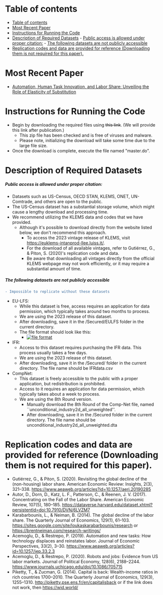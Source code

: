 # Table of contents
- [Table of contents](#table-of-contents)
- [Most Recent Paper](#most-recent-paper)
- [Instructions for Running the Code](#instructions-for-running-the-code)
- [Description of Required Datasets](#description-of-required-datasets)
        - [Public access is allowed under proper citation:](#public-access-is-allowed-under-proper-citation)
        - [The following datasets are not publicly accessible](#the-following-datasets-are-not-publicly-accessible)
- [Replication codes and data are provided for reference (Downloading them is not required for this paper).](#replication-codes-and-data-are-provided-for-reference-downloading-them-is-not-required-for-this-paper)

# Most Recent Paper
  * [Automation, Human Task Innovation, and Labor Share: Unveiling the Role of Elasticity of Substitution](https://github.com/ubuzuz/public/blob/e202933573c09a71cc842ea129f0827ed6e4c7fb/LaborShare/Automation__Human_Task_Innovation__and_Labor_Share.pdf)
# Instructions for Running the Code
  * Begin by downloading the required files using ~~this link~~. (We will provide this link after publication.)
    * This zip file has been checked and is free of viruses and malware.
    * Please note, initializing the download will take some time due to the large file size.
  * Once the download is complete, execute the file named "master.do".
# Description of Required Datasets
##### Public access is allowed under proper citation:
  * Datasets such as US-Census, OECD STAN, KLEMS, ONET, UN-Comtrade, and others are open to the public. 
  * The US-Census dataset has a substantial storage volume, which might cause a lengthy download and processing time. 
  * We recommend utilizing the KLEMS data and codes that we have provided.
    * Although it's possible to download directly from the website listed below, we don't recommend this approach.
      * To access the 2023 vintage release of KLEMS, visit https://euklems-intanprod-llee.luiss.it/.
      * For the download of all available vintages, refer to Gutiérrez, G., & Piton, S. (2020)'s replication code and data.
      * Be aware that downloading all vintages directly from the official KLEMS webpage may not work efficiently, or it may require a substantial amount of time.
##### The following datasets are not publicly accessible 
```diff
- Impossible to replicate without these datasets
```
  * EU-LFS:
    * While this dataset is free, access requires an application for data permission, which typically takes around two months to process.
    * We are using the 2023 release of this dataset.
    * After downloading, save it in the /Secured/EULFS folder in the current directory.
    * The file format should look like this:
      * [![file format](https://github.com/jayjeo/public/raw/main/Laborshare/format.png)](#features)
  * IFR:
    * Access to this dataset requires purchasing the IFR data. This process usually takes a few days.
    * We are using the 2023 release of this dataset.
    * After downloading, save it in the /Secured/ folder in the current directory. The file name should be IFRdata.csv
  * CompNet:
    * This dataset is freely accessible to the public with a proper application, but redistribution is prohibited.
    * Access to it requires an application for data permission, which typically takes about a week to process.
    * We are using the 8th Round version.
      * Manually download the 8th Round of the Comp-Net file, named ``unconditional_industry2d_all_unweighted''.
      * After downloading, save it in the /Secured folder in the current directory. The file name should be unconditional_industry2d_all_unweighted.dta

# Replication codes and data are provided for reference (Downloading them is not required for this paper). 
* Gutiérrez, G., & Piton, S. (2020). Revisiting the global decline of the (non-housing) labor share. American Economic Review: Insights, 2(3), 321–338.
https://www.aeaweb.org/articles?id=10.1257/aeri.20190285
* Autor, D., Dorn, D., Katz, L. F., Patterson, C., & Reenen, J. V. (2017). Concentrating on the Fall of the Labor Share. American Economic Review, 107(5), 180–185.
https://dataverse.harvard.edu/dataset.xhtml?persistentId=doi:10.7910/DVN/6LVZM7
* Karabarbounis, L., & Neiman, B. (2014). The global decline of the labor share. The Quarterly Journal of Economics, 129(1), 61–103.
https://sites.google.com/site/loukaskarabarbounis/research  or  https://brentneiman.com/research-writings/
* Acemoglu, D., & Restrepo, P. (2019). Automation and new tasks: How technology displaces and reinstates labor. Journal of Economic Perspectives, 33(2), 3–30.
https://www.aeaweb.org/articles?id=10.1257/jep.33.2.3
* Acemoglu, D., & Restrepo, P. (2020). Robots and jobs: Evidence from US labor markets. Journal of Political Economy, 128(6), 2188–2244.
https://www.journals.uchicago.edu/doi/10.1086/705715
* Piketty, T., & Zucman, G. (2014). Capital is back: Wealth-income ratios in rich countries 1700–2010. The Quarterly Journal of Economics, 129(3), 1255–1310.
http://piketty.pse.ens.fr/en/capitalisback or if the link does not work, then https://wid.world/

